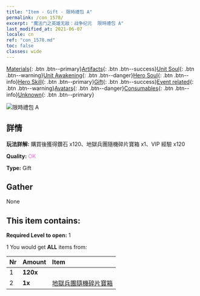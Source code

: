 ```yaml
---
title: "Item - Gift - 限時禮包 A"
permalink: /con_1578/
excerpt: "魔法门之英雄无敌：战争纪元  限時禮包 A"
last_modified_at: 2021-06-07
locale: cn
ref: "con_1578.md"
toc: false
classes: wide
---
```

 [Materials](/ItemsCN/){: .btn .btn--primary}[Artifacts](/ItemsCN/Artifacts/){: .btn .btn--success}[Unit Soul](/ItemsCN/UnitSoul/){: .btn .btn--warning}[Unit Awakening](/ItemsCN/UnitAwakening/){: .btn .btn--danger}[Hero Soul](/ItemsCN/HeroSoul/){: .btn .btn--info}[Hero Skill](/ItemsCN/HeroSkill/){: .btn .btn--primary}[Gift](/ItemsCN/Gift/){: .btn .btn--success}[Event related](/ItemsCN/Events/){: .btn .btn--warning}[Avatars](/ItemsCN/Avatars/){: .btn .btn--danger}[Consumables](/ItemsCN/Consumables/){: .btn .btn--info}[Unknown](/ItemsCN/Unknown/){: .btn .btn--primary}

 ![限時禮包 A](/images/t/i_907194.png)

## 詳情
 **玩法詳解:** 購買後獲得鑽石 x120、地獄兵團隨機碎片寶箱 x1、VIP 經驗 x120

 **Quality:** <span style="color: #DA70D6">OK</span>

 **Type:** Gift

## Gather

  None

## This item contains:

 **Required Level to open:** 1

 1 You would get **ALL** items  from:

  | Nr | Amount |     Item    |
  |:---|:-------|:------------|
  | 1 |  **120x** | <i class="fas fa-gem"/> |  | 
  | 2 |  **1x** | [地獄兵團隨機碎片寶箱](/cn/Items/con_1582/) |  | 
